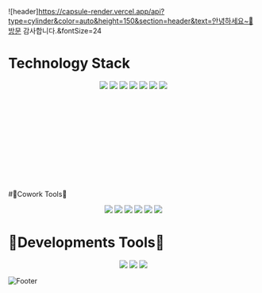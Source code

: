 
![header]https://capsule-render.vercel.app/api?type=cylinder&color=auto&height=150&section=header&text=안녕하세요~👋방문 감사합니다.&fontSize=24
<!--
**im9613/im9613** is a ✨ _special_ ✨ repository because its `README.md` (this file) appears on your GitHub profile.

Here are some ideas to get you started:

- 🔭 I’m currently working on ...
- 🌱 I’m currently learning ...
- 👯 I’m looking to collaborate on ...
- 🤔 I’m looking for help with ...
- 💬 Ask me about ...
- 📫 How to reach me: ...
- 😄 Pronouns: ...
- ⚡ Fun fact: ...
-->

# Technology Stack
<div align="center" style="margin-bottom: 200px;">
  <img src="https://img.shields.io/badge/css3-1572B6?style=flat-square&logo=css3&logoColor=white">
  <img src="https://img.shields.io/badge/javascript-F7DF1E?style=flat-square&logo=javascript&logoColor=white">
  <img src="https://img.shields.io/badge/html5-E34F26?style=flat-square&logo=html5&logoColor=white">
  <img src="https://img.shields.io/badge/Spring-6DB33F?style=flat-square&logo=Spring&logoColor=white">
  <img src="https://img.shields.io/badge/SpringBoot-6DB33F?style=flat-square&logo=SpringBoot&logoColor=white">
  <img src="https://img.shields.io/badge/springsecurity-6DB33F?style=flat-square&logo=springsecurity&logoColor=white">
  <img src="https://img.shields.io/badge/jquery-0769AD?style=flat-square&logo=jquery&logoColor=white">
</div>

#🤝Cowork Tools🤝
<div align="center">
  <img src="https://img.shields.io/badge/discord-5865F2?style=flat-square&logo=discord&logoColor=white">
  <img src="https://img.shields.io/badge/notion-000000?style=flat-square&logo=notion&logoColor=white">
  <img src="https://img.shields.io/badge/slack-4A154B?style=flat-square&logo=slack&logoColor=white">
  <img src="https://img.shields.io/badge/postman-FF6C37?style=flat-square&logo=postman&logoColor=white">
  <img src="https://img.shields.io/badge/webex-000000?style=flat-square&logo=webex&logoColor=white">
  <img src="https://img.shields.io/badge/figma-F24E1E?style=flat-square&logo=figma&logoColor=white">
</div>

# 🔨Developments Tools🔨
<div align="center">
  <img src="https://img.shields.io/badge/eclipseide-2C2255?style=flat-square&logo=eclipseide&logoColor=white">
  <img src="https://img.shields.io/badge/github-181717?style=flat-square&logo=github&logoColor=white">
  <img src="https://img.shields.io/badge/VisualStudioCode-3B66BC?style=flat-square&logo=VisualStudioCode&logoColor=white">
</div>


















![Footer](https://capsule-render.vercel.app/api?type=waving&color=auto&height=200&section=footer)
